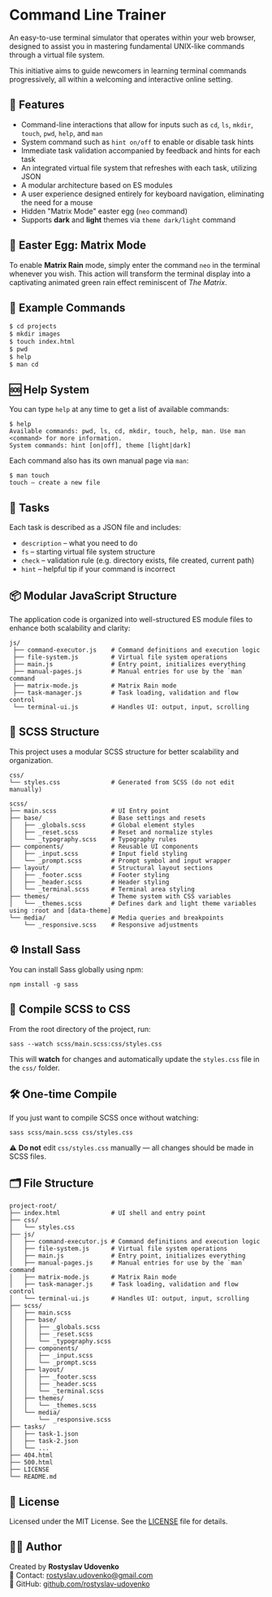 # Сommand Line Trainer

An easy-to-use terminal simulator that operates within your web browser, designed to assist you in mastering fundamental UNIX-like commands through a virtual file system.

This initiative aims to guide newcomers in learning terminal commands progressively, all within a welcoming and interactive online setting.

## 🧠 Features

- Command-line interactions that allow for inputs such as `cd`, `ls`, `mkdir`, `touch`, `pwd`, `help`, and `man`
- System command such as `hint on/off` to enable or disable task hints
- Immediate task validation accompanied by feedback and hints for each task
- An integrated virtual file system that refreshes with each task, utilizing JSON
- A modular architecture based on ES modules
- A user experience designed entirely for keyboard navigation, eliminating the need for a mouse
- Hidden "Matrix Mode" easter egg (`neo` command)
- Supports **dark** and **light** themes via `theme dark/light` command

## 🥚 Easter Egg: Matrix Mode

To enable **Matrix Rain** mode, simply enter the command `neo` in the terminal whenever you wish. This action will transform the terminal display into a captivating animated green rain effect reminiscent of *The Matrix*. 

## 🔡 Example Commands

```bash
$ cd projects
$ mkdir images
$ touch index.html
$ pwd
$ help
$ man cd
```

## 🆘 Help System

You can type `help` at any time to get a list of available commands:

```
$ help
Available commands: pwd, ls, cd, mkdir, touch, help, man. Use man <command> for more information.
System commands: hint [on|off], theme [light|dark]
```

Each command also has its own manual page via `man`:

```
$ man touch
touch — create a new file
```

## 🧪 Tasks

Each task is described as a JSON file and includes:

- `description` – what you need to do
- `fs` – starting virtual file system structure
- `check` – validation rule (e.g. directory exists, file created, current path)
- `hint` – helpful tip if your command is incorrect

## 📦 Modular JavaScript Structure

The application code is organized into well-structured ES module files to enhance both scalability and clarity:
```
js/ 
 ├── command-executor.js    # Command definitions and execution logic 
 ├── file-system.js         # Virtual file system operations
 ├── main.js                # Entry point, initializes everything
 ├── manual-pages.js        # Manual entries for use by the `man` command
 ├── matrix-mode.js         # Matrix Rain mode
 ├── task-manager.js        # Task loading, validation and flow control
 └── terminal-ui.js         # Handles UI: output, input, scrolling
 ```

## 🎨 SCSS Structure

This project uses a modular SCSS structure for better scalability and organization.

```
css/
└── styles.css              # Generated from SCSS (do not edit manually)

scss/
├── main.scss               # UI Entry point
├── base/                   # Base settings and resets
│   ├── _globals.scss       # Global element styles
│   ├── _reset.scss         # Reset and normalize styles
│   └── _typography.scss    # Typography rules
├── components/             # Reusable UI components
│   ├── _input.scss         # Input field styling
│   └── _prompt.scss        # Prompt symbol and input wrapper
├── layout/                 # Structural layout sections
│   ├── _footer.scss        # Footer styling
│   ├── _header.scss        # Header styling
│   └── _terminal.scss      # Terminal area styling
├── themes/                 # Theme system with CSS variables
│   └── _themes.scss        # Defines dark and light theme variables using :root and [data-theme]
└── media/                  # Media queries and breakpoints
    └── _responsive.scss    # Responsive adjustments
```

## ⚙️ Install Sass

You can install Sass globally using npm:

```
npm install -g sass
```

## 🔁 Compile SCSS to CSS

From the root directory of the project, run:

```
sass --watch scss/main.scss:css/styles.css
```

This will **watch** for changes and automatically update the `styles.css` file in the `css/` folder.

## 🛠️ One-time Compile

If you just want to compile SCSS once without watching:

```
sass scss/main.scss css/styles.css
```

⚠️ **Do not** edit `css/styles.css` manually — all changes should be made in SCSS files.

## 🗂 File Structure

```
project-root/
├── index.html              # UI shell and entry point
├── css/
│   └── styles.css
├── js/
│   ├── command-executor.js # Command definitions and execution logic
│   ├── file-system.js      # Virtual file system operations
│   ├── main.js             # Entry point, initializes everything
│   ├── manual-pages.js     # Manual entries for use by the `man` command
│   ├── matrix-mode.js      # Matrix Rain mode
│   ├── task-manager.js     # Task loading, validation and flow control
│   └── terminal-ui.js      # Handles UI: output, input, scrolling
├── scss/
│   ├── main.scss
│   ├── base/
│   │   ├── _globals.scss
│   │   ├── _reset.scss
│   │   └── _typography.scss
│   ├── components/
│   │   ├── _input.scss
│   │   └── _prompt.scss
│   ├── layout/
│   │   ├── _footer.scss
│   │   ├── _header.scss
│   │   └── _terminal.scss
│   ├── themes/
│   │   └── _themes.scss
│   └── media/
│       └── _responsive.scss
├── tasks/
│   ├── task-1.json
│   ├── task-2.json
│   └── ...
├── 404.html
├── 500.html
├── LICENSE
└── README.md
```

## 📄 License

Licensed under the MIT License. See the [LICENSE](LICENSE) file for details.

## 👨‍💻 Author

Created by **Rostyslav Udovenko**  
📧 Contact: [rostyslav.udovenko@gmail.com](mailto:rostyslav.udovenko@gmail.com)  
🔗 GitHub: [github.com/rostyslav-udovenko](https://github.com/rostyslav-udovenko)